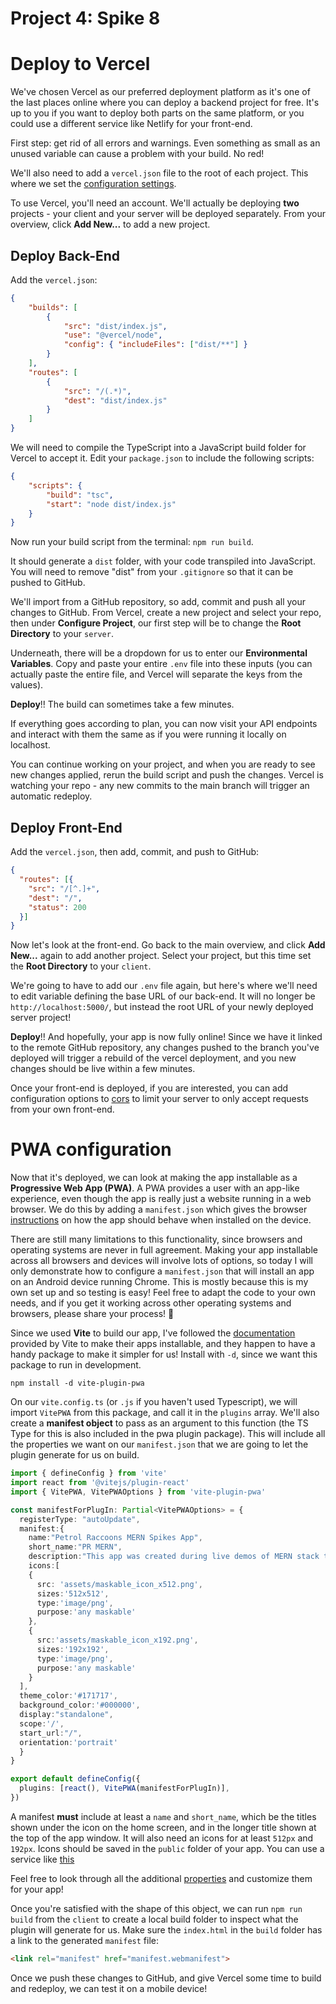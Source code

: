 # Project 4: Spike 8

# Deploy to Vercel

We've chosen Vercel as our preferred deployment platform as it's one of the last places online where you can deploy a backend project for free. It's up to you if you want to deploy both parts on the same platform, or you could use a different service like Netlify for your front-end. 

First step: get rid of all errors and warnings. Even something as small as an unused variable can cause a problem with your build. No red!

We'll also need to add a `vercel.json` file to the root of each project. This where we set the [configuration settings](https://vercel.com/docs/concepts/projects/project-configuration). 

To use Vercel, you'll need an account. We'll actually be deploying **two** projects - your client and your server will be deployed separately. From your overview, click **Add New...** to add a new project.

## Deploy Back-End

Add the `vercel.json`:

<!-- ```json
// js
{
  "builds": [{
    "src": "./index.js",
    "use": "@vercel/node"
  }],
  "routes": [{
    "src": "/[^.]+",
    "dest": "/",
    "status": 200
  }]
}
``` -->

```json
{
    "builds": [
        {
            "src": "dist/index.js",
            "use": "@vercel/node",
            "config": { "includeFiles": ["dist/**"] }
        }
    ],
    "routes": [
        {
            "src": "/(.*)",
            "dest": "dist/index.js"
        }
    ]
}
```

We will need to compile the TypeScript into a JavaScript build folder for Vercel to accept it. Edit your `package.json` to include the following scripts:

```json
{
    "scripts": {
        "build": "tsc",
        "start": "node dist/index.js"
    }
}
```

Now run your build script from the terminal: `npm run build`.

It should generate a `dist` folder, with your code transpiled into JavaScript. You will need to remove "dist" from your `.gitignore` so that it can be pushed to GitHub.

We'll import from a GitHub repository, so add, commit and push all your changes to GitHub. From Vercel, create a new project and select your repo, then under **Configure Project**, our first step will be to change the **Root Directory** to your `server`.

Underneath, there will be a dropdown for us to enter our **Environmental Variables**. Copy and paste your entire `.env` file into these inputs (you can actually paste the entire file, and Vercel will separate the keys from the values).

**Deploy**!! The build can sometimes take a few minutes. 

If everything goes according to plan, you can now visit your API endpoints and interact with them the same as if you were running it locally on localhost. 

You can continue working on your project, and when you are ready to see new changes applied, rerun the build script and push the changes. Vercel is watching your repo - any new commits to the main branch will trigger an automatic redeploy.

## Deploy Front-End

Add the `vercel.json`, then add, commit, and push to GitHub:

```json
{
  "routes": [{
    "src": "/[^.]+",
    "dest": "/",
    "status": 200
  }]
}
```

Now let's look at the front-end. Go back to the main overview, and click **Add New...** again to add another project. Select your project, but this time set the **Root Directory** to your `client`.

We're going to have to add our `.env` file again, but here's where we'll need to edit variable defining the base URL of our back-end. It will no longer be `http://localhost:5000/`, but instead the root URL of your newly deployed server project! 

**Deploy**!! And hopefully, your app is now fully online! Since we have it linked to the remote GitHub repository, any changes pushed to the branch you've deployed will trigger a rebuild of the vercel deployment, and you new changes should be live within a few minutes.

Once your front-end is deployed, if you are interested, you can add configuration options to [cors](https://www.npmjs.com/package/cors?activeTab=readme) to limit your server to only accept requests from your own front-end.

<!-- # Deploy to Render

An alternative to Vercel is [**Render**](https://render.com/) - you'll need to create an account. Just like with Vercel, we'll be deploying our front-end and our back-end separately.

## Deploy Back-End

Click **New +** to create a new project, and select **Web Service**. From here, **Build and deploy from a Git repository**. Select your remote repo and **Connect**.

You'll have make some specifications:
  - **Name** for your project. You'll want to specify somewhere in the name that this is the server, eg. `my-project-server`. 
  - **Region** you should probably select (Frankfurt(EU Central)), unless you expect your app to receive more traffic from another region.
  - **Branch** will be the Git branch you wish to deploy, most likely main or master. 
  - **Root Directory** will need to be changed to the name of your back-end folder, ie `server`. We are deploying the sub-folders of our project separately.
  - **Runtime** should stay as Node.
  - **Build Command** for our back-end will be `npm install`. This is so Render can read our `package.json` and install all the dependencies.
  - **Start Command** will probably be `npm start`. This is the script used to run _just_ your server (not the concurrently script that runs both).

Scroll down, and under **Advanced** you can add your environment variables. You'll have to do this one at a time.

**Create Web Service**! If everything goes according to plan, this should deploy your API. You can now visit endpoints and interact with it the same as if you were running it locally on localhost, just using the new deployed URL. 

## Deploy Front-End

Click **New +** to create a new project, select **Static Site**, then select your remote repo and **Connect**. 

Again, you'll have make some specifications:
  - **Name** for your project. You'll want to specify somewhere in the name that this is the client, eg. `my-project-client`. 
  - **Branch** will be the Git branch you wish to deploy, most likely main or master.
  - **Root Directory** will need to be changed to the name of your front-end folder, ie `client`. We are deploying the sub-folders of our project separately.
  - **Build Command** for our front-end will be `npm run build`. This is the build command specified by the Vite boilerplate.
  - **Publish directory** will be `dist`. This is the name of the folder generated by the build command (you can check what it's called by running `npm run build` from your terminal).

Scroll down, and under **Advanced** you can add your environmental variables. If you used an environmental variable to track the baseURL of your back-end, you'll need to change it to the URL of your deployed API. 

When deploying a single page application that utilizes React Router, an extra step needs to be taken to insure the hosting service knows what to do when you refresh on a page other than the landing page. The usual behavior of a website when you refresh, is to check the URL and then make a request for the `.html` file that should be hosted at that path. However, for a single page application built with a framework like React, there is only **one** `.html` file, so we need to tell the hosting service to always go to the `index.html`, then JavaScript will do the rest!

On Render, you can do this under **Redirects/Rewrites**. We have to write a [rule](https://docs.render.com/deploy-create-react-app#using-client-side-routing) for Client-Side Routing. They have some good [documentation](https://render.com/docs/redirects-rewrites) on how to define these rules. We are just going to add one **Rewrite**, where the **Source** will be `/*` and the **Destination** will be `/index.html`. 

**Create Static Site**!  -->

# PWA configuration

Now that it's deployed, we can look at making the app installable as a **Progressive Web App (PWA)**. A PWA provides a user with an app-like experience, even though the app is really just a website running in a web browser. We do this by adding a `manifest.json` which gives the browser [instructions](https://web.dev/add-manifest/) on how the app should behave when installed on the device. 

There are still many limitations to this functionality, since browsers and operating systems are never in full agreement. Making your app installable across all browsers and devices will involve lots of options, so today I will only demonstrate how to configure a `manifest.json` that will install an app on an Android device running Chrome. This is mostly because this is my own set up and so testing is easy! Feel free to adapt the code to your own needs, and if you get it working across other operating systems and browsers, please share your process! 🙏

Since we used **Vite** to build our app, I've followed the [documentation](https://vite-pwa-org.netlify.app/) provided by Vite to make their apps installable, and they happen to have a handy package to make it simpler for us! Install with `-d`, since we want this package to run in development.

```
npm install -d vite-plugin-pwa
```

On our `vite.config.ts` (or `.js` if you haven't used Typescript), we will import `VitePWA` from this package, and call it in the `plugins` array. We'll also create a **manifest object** to pass as an argument to this function (the TS Type for this is also included in the pwa plugin package). This will include all the properties we want on our `manifest.json` that we are going to let the plugin generate for us on build. 

```ts
import { defineConfig } from 'vite'
import react from '@vitejs/plugin-react'
import { VitePWA, VitePWAOptions } from 'vite-plugin-pwa'

const manifestForPlugIn: Partial<VitePWAOptions> = {
  registerType: "autoUpdate",
  manifest:{
    name:"Petrol Raccoons MERN Spikes App",
    short_name:"PR MERN",
    description:"This app was created during live demos of MERN stack technologies.",
    icons:[
    {
      src: 'assets/maskable_icon_x512.png',
      sizes:'512x512',
      type:'image/png',
      purpose:'any maskable'
    },
    {
      src:'assets/maskable_icon_x192.png',
      sizes:'192x192',
      type:'image/png',
      purpose:'any maskable'
    }
  ],
  theme_color:'#171717',
  background_color:'#000000',
  display:"standalone",
  scope:'/',
  start_url:"/",
  orientation:'portrait'
  }
}

export default defineConfig({
  plugins: [react(), VitePWA(manifestForPlugIn)],
})
```

A manifest **must** include at least a `name` and `short_name`, which be the titles shown under the icon on the home screen, and in the longer title shown at the top of the app window. It will also need an icons for at least `512px` and `192px`. Icons should be saved in the `public` folder of your app. You can use a service like [this](https://maskable.app/editor)

Feel free to look through all the additional [properties](https://web.dev/add-manifest/#manifest-properties) and customize them for your app! 

Once you're satisfied with the shape of this object, we can run `npm run build` from the `client` to create a local build folder to inspect what the plugin will generate for us. Make sure the `index.html` in the `build` folder has a link to the generated `manifest` file:

```html
<link rel="manifest" href="manifest.webmanifest">
```

Once we push these changes to GitHub, and give Vercel some time to build and redeploy, we can test it on a mobile device! 